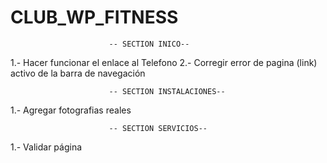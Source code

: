 # CLUB_WP_FITNESS
                          -- SECTION INICO--
                          
1.- Hacer funcionar el enlace al Telefono
2.- Corregir error de pagina (link) activo de la barra de navegación


                          -- SECTION INSTALACIONES--
1.- Agregar fotografias reales

                          -- SECTION SERVICIOS--
                          
1.- Validar página
